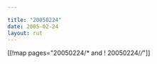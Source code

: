 ```yaml
---

title: "20050224"
date: 2005-02-24
layout: rut
---
```


[[!map pages="20050224/* and ! 20050224/*/*"]]
